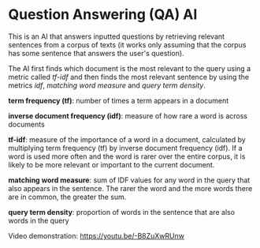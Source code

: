 # Question Answering (QA) AI

This is an AI that answers inputted questions by retrieving relevant sentences from a corpus of texts (it works only assuming that the corpus has some sentence that answers the user's question). 

The AI first finds which document is the most relevant to the query using a metric called *tf-idf* and then finds the most relevant sentence by using the metrics *idf*, *matching word measure* and *query term density*. 

**term frequency (tf)**: number of times a term appears in a document

**inverse document frequency (idf)**: measure of how rare a word is across documents

**tf-idf**: measure of the importance of a word in a document, calculated by multiplying term frequency (tf) by inverse document frequency (idf). If a word is used more often and the word is rarer over the entire corpus, it is likely to be more relevant or important to the current document. 

**matching word measure**: sum of IDF values for any word in the query that also appears in the sentence. The rarer the word and the more words there are in common, the greater the sum. 

**query term density**: proportion of words in the sentence that are also words in the query

Video demonstration: https://youtu.be/-B8ZuXwRUnw
